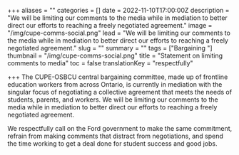 +++
aliases = ""
categories = []
date = 2022-11-10T17:00:00Z
description = "We will be limiting our comments to the media while in mediation to better direct our efforts to reaching a freely negotiated agreement."
image = "/img/cupe-comms-social.png"
lead = "We will be limiting our comments to the media while in mediation to better direct our efforts to reaching a freely negotiated agreement."
slug = ""
summary = ""
tags = ["Bargaining "]
thumbnail = "/img/cupe-comms-social.png"
title = "Statement on limiting comments to media"
toc = false
translationKey = "respectfully"

+++
The CUPE-OSBCU central bargaining committee, made up of frontline education workers from across Ontario, is currently in mediation with the singular focus of negotiating a collective agreement that meets the needs of students, parents, and workers. We will be limiting our comments to the media while in mediation to better direct our efforts to reaching a freely negotiated agreement.

We respectfully call on the Ford government to make the same commitment, refrain from making comments that distract from negotiations, and spend the time working to get a deal done for student success and good jobs.